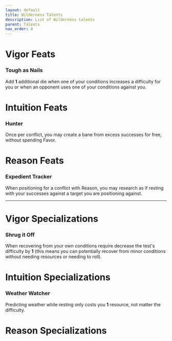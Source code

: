 ```yaml
---
layout: default
title: Wilderness Talents
description: List of Wilderness talents
parent: Talents
nav_order: 4
---
```


# Vigor Feats

### Tough as Nails

Add **1** additional die when one of your conditions increases a difficulty for you or when an opponent uses one of your conditions against you.



# Intuition Feats

### Hunter

Once per conflict, you may create a bane from excess successes for free, without spending Favor.



# Reason Feats

### Expedient Tracker

When positioning for a conflict with Reason, you may research as if resting with your successes against a target you are positioning against.


---


# Vigor Specializations

### Shrug it Off

When recovering from your own conditions require decrease the test's difficulty by **1** (this means you can potentially recover from minor conditions without needing resources or needing to roll).



# Intuition Specializations

### Weather Watcher

Predicting weather while resting only costs you **1** resource, not matter the difficulty.



# Reason Specializations

